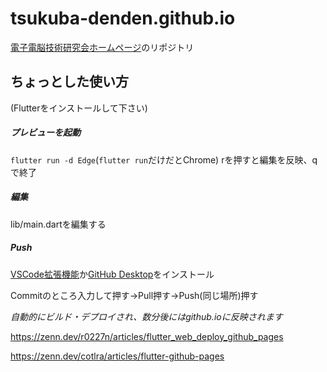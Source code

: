 # tsukuba-denden.github.io
[電子電脳技術研究会ホームページ](https://tsukuba-denden.github.io/)のリポジトリ

## ちょっとした使い方

(Flutterをインストールして下さい)

##### プレビューを起動
```flutter run -d Edge```(```flutter run```だけだとChrome)
rを押すと編集を反映、qで終了
##### 編集
lib/main.dartを編集する
##### Push

[VSCode拡張機能](https://marketplace.visualstudio.com/items?itemName=GitHub.vscode-pull-request-github)か[GitHub Desktop](https://desktop.github.com/download/)をインストール

Commitのところ入力して押す→Pull押す→Push(同じ場所)押す

*自動的にビルド・デプロイされ、数分後にはgithub.ioに反映されます*

https://zenn.dev/r0227n/articles/flutter_web_deploy_github_pages

https://zenn.dev/cotlra/articles/flutter-github-pages
